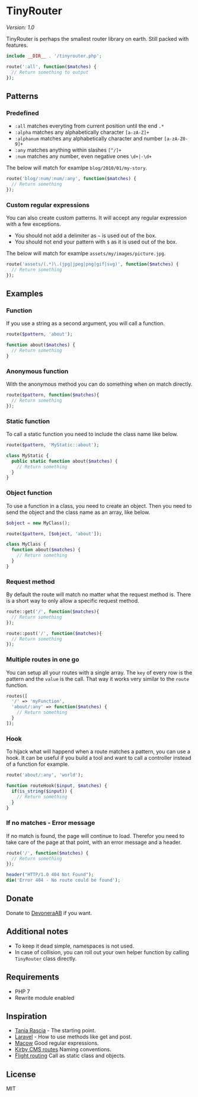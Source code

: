 # TinyRouter

*Version: 1.0*

TinyRouter is perhaps the smallest router library on earth. Still packed with features.

```php
include __DIR__ . '/tinyrouter.php';

route(':all', function($matches) {
  // Return something to output
});
```

## Patterns

### Predefined

- `:all` matches everyting from current position until the end `.*`
- `:alpha` matches any alphabetically character `[a-zA-Z]+`
- `:alphanum` matches any alphabetically character and number `[a-zA-Z0-9]+`
- `:any` matches anything within slashes `[^/]+`
- `:num` matches any number, even negative ones `\d+|-\d+`

The below will match for examlpe `blog/2010/01/my-story`.

```php
route('blog/:num/:num/:any', function($matches) {
  // Return something
});
```

### Custom regular expressions

You can also create custom patterns. It will accept any regular expression with a few exceptions.

- You should not add a delimiter as `~` is used out of the box.
- You should not end your pattern with `$` as it is used out of the box.

The below will match for examlpe `assets/my/images/picture.jpg`.

```php
route('assets/(.*)\.(jpg|jpeg|png|gif|svg)', function($matches) {
  // Return something
});
```

## Examples

### Function

If you use a string as a second argument, you will call a function.

```php
route($pattern, 'about');

function about($matches) {
  // Return something
}
```

### Anonymous function

With the anonymous method you can do something when on match directly.

```php
route($pattern, function($matches){
  // Return something
});
```

### Static function

To call a static function you need to include the class name like below.

```php
route($pattern, 'MyStatic::about');

class MyStatic {
  public static function about($matches) {
    // Return something
  }
}
```

### Object function

To use a function in a class, you need to create an object. Then you need to send the object and the class name as an array, like below.

```php
$object = new MyClass();

route($pattern, [$object, 'about']);

class MyClass {
  function about($matches) {
    // Return something
  }
}
```

### Request method

By default the route will match no matter what the request method is. There is a short way to only allow a specific request method.

```php
route::get('/', function($matches){
  // Return something
});

route::post('/', function($matches){
  // Return something
});
```

### Multiple routes in one go

You can setup all your routes with a single array. The `key` of every row is the pattern and the `value` is the call. That way it works very similar to the `route` function.

```php
routes([
  '/' => 'myFunction',
  'about/:any' => function($matches) {
    // Return something
  }
]);
```

### Hook

To hijack what will happend when a route matches a pattern, you can use a hook. It can be useful if you build a tool and want to call a controller instead of a function for example.

```php
route('about/:any', 'world');

function routeHook($input, $matches) {
  if(is_string($input)) {
    // Return something
  }
}
```

### If no matches - Error message

If no match is found, the page will continue to load. Therefor you need to take care of the page at that point, with an error message and a header.

```php
route('/', function($matches) {
  // Return something
});

header("HTTP/1.0 404 Not Found");
die('Error 404 - No route could be found');
```

## Donate

Donate to [DevoneraAB](https://www.paypal.me/DevoneraAB) if you want.

## Additional notes

- To keep it dead simple, namespaces is not used.
- In case of collision, you can roll out your own helper function by calling `TinyRouter` class directly.

## Requirements

- PHP 7
- Rewrite module enabled

## Inspiration

- [Tania Rascia](https://www.taniarascia.com/the-simplest-php-router/) - The starting point.
- [Laravel](https://laravel.com/docs/5.7/routing) - How to use methods like get and post.
- [Macow](https://github.com/noahbuscher/macaw/blob/master/Macaw.php) Good regular expressions.
- [Kirby CMS routes](https://getkirby.com/docs/developer-guide/advanced/routing) Naming conventions.
- [Flight routing](http://flightphp.com/learn/) Call as static class and objects.

## License

MIT